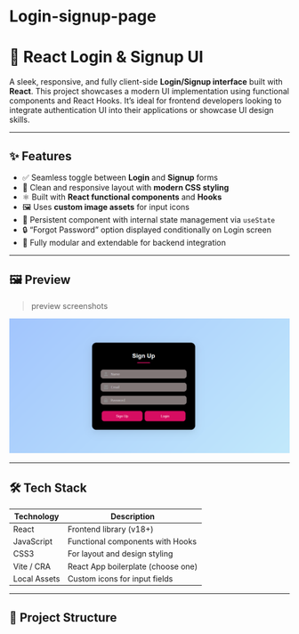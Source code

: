 # Login-signup-page
# 🔐 React Login & Signup UI

A sleek, responsive, and fully client-side **Login/Signup interface** built with **React**. This project showcases a modern UI implementation using functional components and React Hooks. It’s ideal for frontend developers looking to integrate authentication UI into their applications or showcase UI design skills.

---

## ✨ Features

- ✅ Seamless toggle between **Login** and **Signup** forms
- 🎨 Clean and responsive layout with **modern CSS styling**
- ⚛️ Built with **React functional components** and **Hooks**
- 🖼️ Uses **custom image assets** for input icons
- 🔁 Persistent component with internal state management via `useState`
- 🔒 “Forgot Password” option displayed conditionally on Login screen
- 🔧 Fully modular and extendable for backend integration

---

## 🖼️ Preview

> preview screenshots

![Login Screenshot](https://github.com/oluwayemisi1/Login-signup-page/blob/main/Login_app/src/Components/Assets/LoginSignup-page.PNG)
<!-- ![Signup Screenshot](./src/Components/Assets/signup-preview.png) -->

---

## 🛠️ Tech Stack

| Technology | Description                      |
|------------|----------------------------------|
| React      | Frontend library (v18+)          |
| JavaScript | Functional components with Hooks |
| CSS3       | For layout and design styling    |
| Vite / CRA | React App boilerplate (choose one) |
| Local Assets | Custom icons for input fields  |

---

## 📁 Project Structure

